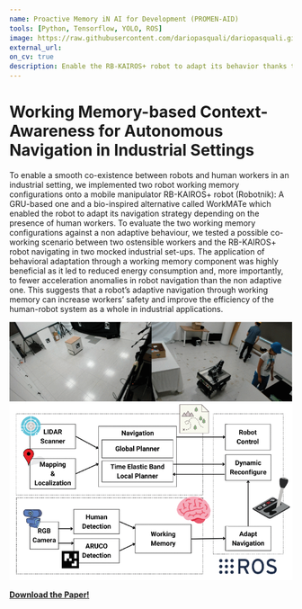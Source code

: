 ```yaml
---
name: Proactive Memory iN AI for Development (PROMEN-AID)
tools: [Python, Tensorflow, YOLO, ROS]
image: https://raw.githubusercontent.com/dariopasquali/dariopasquali.github.io/portfolYOU/assets/promenaid.jpg
external_url: 
on_cv: true
description: Enable the RB-KAIROS+ robot to adapt its behavior thanks to with a biological-inspired working memory, ensuring workers' safety in an industrial scenario.
---
```


# Working Memory-based Context-Awareness for Autonomous Navigation in Industrial Settings

To enable a smooth co-existence between robots and human workers in an industrial setting, we implemented two robot working memory configurations onto a mobile manipulator RB-KAIROS+ robot (Robotnik): A GRU-based one and a bio-inspired alternative called WorkMATe which enabled the robot to adapt its navigation strategy depending on the presence of human workers. To evaluate the two working memory configurations against a non adaptive behaviour, we tested a possible co-working scenario between two ostensible workers and the RB-KAIROS+ robot navigating in two mocked industrial set-ups. The application of behavioral adaptation through a working memory component was highly beneficial as it led to reduced energy consumption and, more importantly, to fewer acceleration anomalies in robot navigation than the non adaptive one. This suggests that a robot’s adaptive navigation through working memory can increase workers’ safety and improve the efficiency of the human-robot system as a whole in industrial applications.

![alt text](../assets/workmate1.gif)
![alt text](../assets/workmate2.gif)


[**Download the Paper!**](https://ieeexplore.ieee.org/document/10309344)